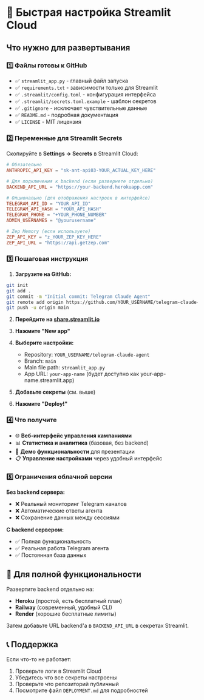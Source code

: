 # 🚀 Быстрая настройка Streamlit Cloud

## Что нужно для развертывания

### 1️⃣ Файлы готовы к GitHub
- ✅ `streamlit_app.py` - главный файл запуска
- ✅ `requirements.txt` - зависимости только для Streamlit
- ✅ `.streamlit/config.toml` - конфигурация интерфейса  
- ✅ `.streamlit/secrets.toml.example` - шаблон секретов
- ✅ `.gitignore` - исключает чувствительные данные
- ✅ `README.md` - подробная документация
- ✅ `LICENSE` - MIT лицензия

### 2️⃣ Переменные для Streamlit Secrets

Скопируйте в **Settings → Secrets** в Streamlit Cloud:

```toml
# Обязательно
ANTHROPIC_API_KEY = "sk-ant-api03-YOUR_ACTUAL_KEY_HERE"

# Для подключения к backend (если развернете отдельно)
BACKEND_API_URL = "https://your-backend.herokuapp.com"

# Опционально (для отображения настроек в интерфейсе)
TELEGRAM_API_ID = "YOUR_API_ID"
TELEGRAM_API_HASH = "YOUR_API_HASH"
TELEGRAM_PHONE = "+YOUR_PHONE_NUMBER"
ADMIN_USERNAMES = "@yourusername"

# Zep Memory (если используете)
ZEP_API_KEY = "z_YOUR_ZEP_KEY_HERE"
ZEP_API_URL = "https://api.getzep.com"
```

### 3️⃣ Пошаговая инструкция

1. **Загрузите на GitHub:**
```bash
git init
git add .
git commit -m "Initial commit: Telegram Claude Agent"
git remote add origin https://github.com/YOUR_USERNAME/telegram-claude-agent.git
git push -u origin main
```

2. **Перейдите на [share.streamlit.io](https://share.streamlit.io)**

3. **Нажмите "New app"**

4. **Выберите настройки:**
   - Repository: `YOUR_USERNAME/telegram-claude-agent`
   - Branch: `main`
   - Main file path: `streamlit_app.py`
   - App URL: `your-app-name` (будет доступно как your-app-name.streamlit.app)

5. **Добавьте секреты** (см. выше)

6. **Нажмите "Deploy!"**

### 4️⃣ Что получите

- 🌐 **Веб-интерфейс управления кампаниями**
- 📊 **Статистика и аналитика** (базовая, без backend)
- 🎯 **Демо функциональности** для презентации
- 📋 **Управление настройками** через удобный интерфейс

### 5️⃣ Ограничения облачной версии

**Без backend сервера:**
- ❌ Реальный мониторинг Telegram каналов
- ❌ Автоматические ответы агента
- ❌ Сохранение данных между сессиями

**С backend сервером:**
- ✅ Полная функциональность
- ✅ Реальная работа Telegram агента
- ✅ Постоянная база данных

## 🔧 Для полной функциональности

Развертите backend отдельно на:
- **Heroku** (простой, есть бесплатный план)
- **Railway** (современный, удобный CLI)
- **Render** (хорошие бесплатные лимиты)

Затем добавьте URL backend'а в `BACKEND_API_URL` в секретах Streamlit.

## 📞 Поддержка

Если что-то не работает:
1. Проверьте логи в Streamlit Cloud
2. Убедитесь что все секреты настроены
3. Проверьте что репозиторий публичный
4. Посмотрите файл `DEPLOYMENT.md` для подробностей